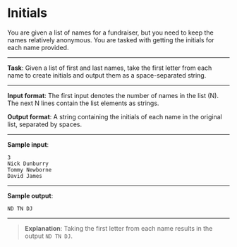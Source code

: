 # Initials

You are given a list of names for a fundraiser, but you need to keep the names relatively anonymous. You are tasked with getting the initials for each name provided. 

---
 
**Task**: Given a list of first and last names, take the first letter from each name to create initials and output them as a space-separated string. 

---
 
**Input format**: The first input denotes the number of names in the list (N). The next N lines contain the list elements as strings.  
 
**Output format**: A string containing the initials of each name in the original list, separated by spaces. 

---
 
**Sample input**:  
```
3  
Nick Dunburry 
Tommy Newborne 
David James 
```

---
 
**Sample output**:  
```
ND TN DJ
```

---

>**Explanation**: Taking the first letter from each name results in the output `ND TN DJ`.